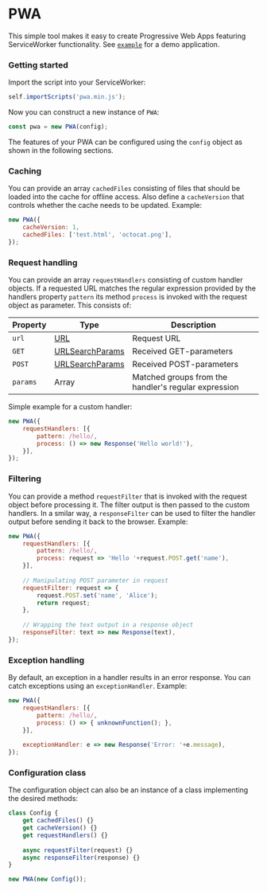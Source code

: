 # PWA
This simple tool makes it easy to create Progressive Web Apps featuring ServiceWorker functionality. See [`example`](example) for a demo application.

### Getting started
Import the script into your ServiceWorker:
```javascript
self.importScripts('pwa.min.js');
```
Now you can construct a new instance of `PWA`:
```javascript
const pwa = new PWA(config);
```
The features of your PWA can be configured using the `config` object as shown in the following sections.

### Caching
You can provide an array `cachedFiles` consisting of files that should be loaded into the cache for offline access. Also define a `cacheVersion` that controls whether the cache needs to be updated. Example:
```javascript
new PWA({
	cacheVersion: 1,
	cachedFiles: ['test.html', 'octocat.png'],
});
```

### Request handling
You can provide an array `requestHandlers` consisting of custom handler objects. If a requested URL matches the regular expression provided by the handlers property `pattern` its method `process` is invoked with the request object as parameter. This consists of:

Property | Type | Description
-- | -- | --
`url` | [URL](https://developer.mozilla.org/en-US/docs/Web/API/URL) | Request URL
`GET` | [URLSearchParams](https://developer.mozilla.org/en-US/docs/Web/API/URLSearchParams) | Received GET-parameters
`POST` | [URLSearchParams](https://developer.mozilla.org/en-US/docs/Web/API/URLSearchParams) | Received POST-parameters
`params` | Array | Matched groups from the handler's regular expression

Simple example for a custom handler:
```javascript
new PWA({
	requestHandlers: [{
		pattern: /hello/,
		process: () => new Response('Hello world!'),
	}],
});
```

### Filtering
You can provide a method `requestFilter` that is invoked with the request object before processing it. The filter output is then passed to the custom handlers.
In a smilar way, a `responseFilter` can be used to filter the handler output before sending it back to the browser. Example:
```javascript
new PWA({
	requestHandlers: [{
		pattern: /hello/,
		process: request => 'Hello '+request.POST.get('name'),
	}],
	
	// Manipulating POST parameter in request
	requestFilter: request => {
		request.POST.set('name', 'Alice');
		return request;
	},
	
	// Wrapping the text output in a response object
	responseFilter: text => new Response(text),
});
```

### Exception handling
By default, an exception in a handler results in an error response. You can catch exceptions using an `exceptionHandler`. Example:
```javascript
new PWA({
	requestHandlers: [{
		pattern: /hello/,
		process: () => { unknownFunction(); },
	}],
	
	exceptionHandler: e => new Response('Error: '+e.message),
});
```

### Configuration class
The configuration object can also be an instance of a class implementing the desired methods:
```javascript
class Config {
	get cachedFiles() {}
	get cacheVersion() {}
	get requestHandlers() {}
	
	async requestFilter(request) {}
	async responseFilter(response) {}
}

new PWA(new Config());
```
